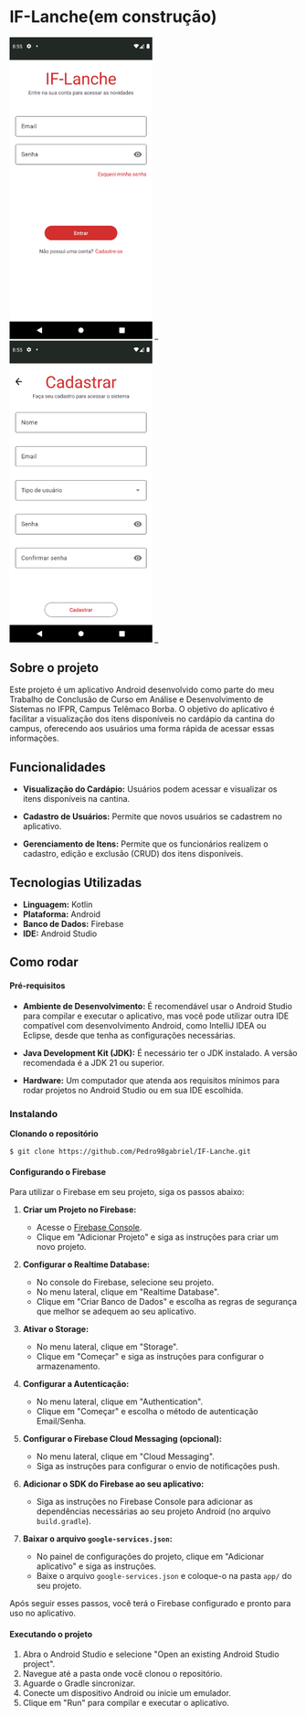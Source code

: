 # IF-Lanche(em construção)

<img src="https://github.com/Pedro98gabriel/IF-Lanche/blob/master/imagens/tela_login.png" width="250" /> _
<img src="https://github.com/Pedro98gabriel/IF-Lanche/blob/master/imagens/tela_cadastro.png" width="250" /> _

## Sobre o projeto
Este projeto é um aplicativo Android desenvolvido como parte do meu Trabalho de Conclusão de Curso em Análise e Desenvolvimento de Sistemas no IFPR, Campus Telêmaco Borba. O objetivo do aplicativo é facilitar a visualização dos itens disponíveis no cardápio da cantina do campus, oferecendo aos usuários uma forma rápida de acessar essas informações.

## Funcionalidades
- **Visualização do Cardápio:** Usuários podem acessar e visualizar os itens disponíveis na cantina.

- **Cadastro de Usuários:** Permite que novos usuários se cadastrem no aplicativo.

- **Gerenciamento de Itens:** Permite que os funcionários realizem o cadastro, edição e exclusão (CRUD) dos itens disponíveis.

## Tecnologias Utilizadas
- **Linguagem:** Kotlin
- **Plataforma:** Android
- **Banco de Dados:** Firebase
- **IDE:** Android Studio
  
## Como rodar

#### Pré-requisitos

- **Ambiente de Desenvolvimento:** É recomendável usar o Android Studio para compilar e executar o aplicativo, mas você pode utilizar outra IDE compatível com desenvolvimento Android, como IntelliJ IDEA ou Eclipse, desde que tenha as configurações necessárias.

- **Java Development Kit (JDK):** É necessário ter o JDK instalado. A versão recomendada é a JDK 21 ou superior.

- **Hardware:** Um computador que atenda aos requisitos mínimos para rodar projetos no Android Studio ou em sua IDE escolhida.

### Instalando

**Clonando o repositório**

```
$ git clone https://github.com/Pedro98gabriel/IF-Lanche.git
```

#### Configurando o Firebase

Para utilizar o Firebase em seu projeto, siga os passos abaixo:

1. **Criar um Projeto no Firebase:**
   - Acesse o [Firebase Console](https://console.firebase.google.com/).
   - Clique em "Adicionar Projeto" e siga as instruções para criar um novo projeto.

2. **Configurar o Realtime Database:**
   - No console do Firebase, selecione seu projeto.
   - No menu lateral, clique em "Realtime Database".
   - Clique em "Criar Banco de Dados" e escolha as regras de segurança que melhor se adequem ao seu aplicativo.

3. **Ativar o Storage:**
   - No menu lateral, clique em "Storage".
   - Clique em "Começar" e siga as instruções para configurar o armazenamento.

4. **Configurar a Autenticação:**
   - No menu lateral, clique em "Authentication".
   - Clique em "Começar" e escolha o método de autenticação Email/Senha.

5. **Configurar o Firebase Cloud Messaging (opcional):**
   - No menu lateral, clique em "Cloud Messaging".
   - Siga as instruções para configurar o envio de notificações push.

6. **Adicionar o SDK do Firebase ao seu aplicativo:**
   - Siga as instruções no Firebase Console para adicionar as dependências necessárias ao seu projeto Android (no arquivo `build.gradle`).

7. **Baixar o arquivo `google-services.json`:**
   - No painel de configurações do projeto, clique em "Adicionar aplicativo" e siga as instruções.
   - Baixe o arquivo `google-services.json` e coloque-o na pasta `app/` do seu projeto.

Após seguir esses passos, você terá o Firebase configurado e pronto para uso no aplicativo.

#### Executando o projeto
1. Abra o Android Studio e selecione "Open an existing Android Studio project".
2. Navegue até a pasta onde você clonou o repositório.
3. Aguarde o Gradle sincronizar.
4. Conecte um dispositivo Android ou inicie um emulador.
5. Clique em "Run" para compilar e executar o aplicativo.
